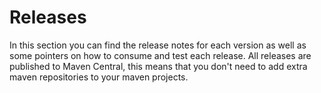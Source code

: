 # Releases

In this section you can find the release notes for each version as well as some pointers on how to consume and test each release. All releases are published to Maven Central, this means that you don't need to add extra maven repositories to your maven projects.

